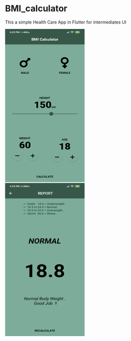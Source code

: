 # BMI_calculator
This a simple Health Care App in Flutter for intermediates UI

<img src =1.png width="260" height = "500">

<img src =2.png width="260" height = "500">

